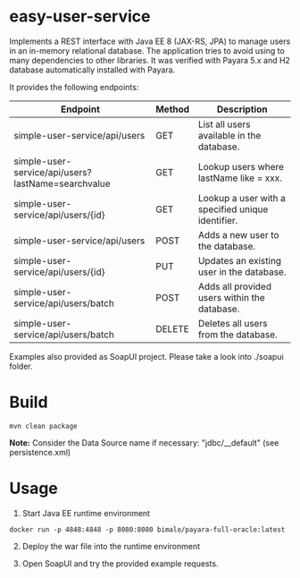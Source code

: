 # easy-user-service

Implements a REST interface with Java EE 8 (JAX-RS, JPA) to manage users in an in-memory relational database. The application
tries to avoid using to many dependencies to other libraries. It was verified with Payara 5.x and H2 database automatically installed
with Payara.

It provides the following endpoints:

| Endpoint                                           | Method | Description                                       |
|----------------------------------------------------|--------|---------------------------------------------------|
| simple-user-service/api/users                      | GET    | List all users available in the database.         |
| simple-user-service/api/users?lastName=searchvalue | GET    | Lookup users where lastName like = xxx.           |
| simple-user-service/api/users/{id}                 | GET    | Lookup a user with a specified unique identifier. |
| simple-user-service/api/users                      | POST   | Adds a new user to the database.                  |
| simple-user-service/api/users/{id}                 | PUT    | Updates an existing user in the database.         |
| simple-user-service/api/users/batch                | POST   | Adds all provided users within the database.      |
| simple-user-service/api/users/batch                | DELETE | Deletes all users from the database.              |

Examples also provided as SoapUI project. Please take a look into ./soapui folder.

# Build

```
mvn clean package
```

**Note:** Consider the Data Source name if necessary: "jdbc/__default" (see persistence.xml)

# Usage

1. Start Java EE runtime environment

```
docker run -p 4848:4848 -p 8080:8080 bimalo/payara-full-oracle:latest
```

2. Deploy the war file into the runtime environment

3. Open SoapUI and try the provided example requests.
